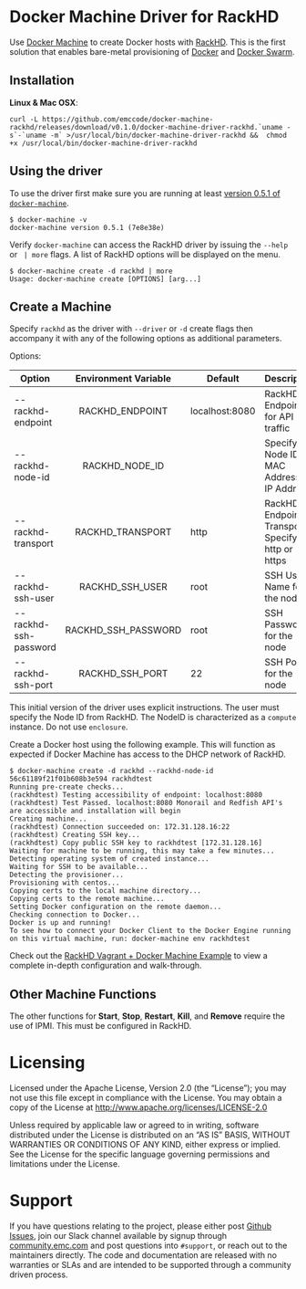 # Docker Machine Driver for RackHD

Use [Docker Machine](https://github.com/docker/machine) to create Docker hosts with [RackHD](https://github.com/RackHD/RackHD). This is the first solution that enables bare-metal provisioning of [Docker](https://github.com/docker/docker) and [Docker Swarm](https://github.com/docker/swarm).

## Installation

**Linux & Mac OSX**:
```
curl -L https://github.com/emccode/docker-machine-rackhd/releases/download/v0.1.0/docker-machine-driver-rackhd.`uname -s`-`uname -m` >/usr/local/bin/docker-machine-driver-rackhd &&  chmod +x /usr/local/bin/docker-machine-driver-rackhd
```

## Using the driver

To use the driver first make sure you are running at least [version
0.5.1 of `docker-machine`](https://github.com/docker/machine/releases).

```
$ docker-machine -v
docker-machine version 0.5.1 (7e8e38e)
```

Verify `docker-machine` can access the RackHD driver by issuing the `--help` or ` | more` flags. A list of RackHD options will be displayed on the menu.

```
$ docker-machine create -d rackhd | more
Usage: docker-machine create [OPTIONS] [arg...]
```

## Create a Machine

Specify `rackhd` as the driver with `--driver` or `-d` create flags then accompany it with any of the following options as additional parameters.

Options:

| Option                  |  Environment Variable | Default | Description                                     | Required? |
|-------------------------|:---------------------:|---------|-------------------------------------------------|:---------:|
| --rackhd-endpoint    |   RACKHD_ENDPOINT  |     localhost:8080    | RackHD Endpoint for API traffic           |     N     |
| --rackhd-node-id | RACKHD_NODE_ID |         | Specify Node ID, MAC Address or IP Address           |     Y     |
| --rackhd-transport    |   RACKHD_TRANSPORT  |    http     | RackHD Endpoint Transport. Specify http or https |     N     |
| --rackhd-ssh-user    |   RACKHD_SSH_USER  |    root    | SSH User Name for the node        |     N      |
| --rackhd-ssh-password     |   RACKHD_SSH_PASSWORD   |    root   | SSH Password for the node               |     N      |
| --rackhd-ssh-port      |    RACKHD_SSH_PORT   |    22    | SSH Port for the node          |      N     |

This initial version of the driver uses explicit instructions. The user must specify the Node ID from RackHD. The NodeID is characterized as a `compute` instance. Do not use `enclosure`.

Create a Docker host using the following example. This will function as expected if Docker Machine has access to the DHCP network of RackHD.

```
$ docker-machine create -d rackhd --rackhd-node-id 56c61189f21f01b608b3e594 rackhdtest
Running pre-create checks...
(rackhdtest) Testing accessibility of endpoint: localhost:8080
(rackhdtest) Test Passed. localhost:8080 Monorail and Redfish API's are accessible and installation will begin
Creating machine...
(rackhdtest) Connection succeeded on: 172.31.128.16:22
(rackhdtest) Creating SSH key...
(rackhdtest) Copy public SSH key to rackhdtest [172.31.128.16]
Waiting for machine to be running, this may take a few minutes...
Detecting operating system of created instance...
Waiting for SSH to be available...
Detecting the provisioner...
Provisioning with centos...
Copying certs to the local machine directory...
Copying certs to the remote machine...
Setting Docker configuration on the remote daemon...
Checking connection to Docker...
Docker is up and running!
To see how to connect your Docker Client to the Docker Engine running on this virtual machine, run: docker-machine env rackhdtest
```

Check out the [RackHD Vagrant + Docker Machine Example](https://github.com/emccode/machine/tree/master/rackhd) to view a complete in-depth configuration and walk-through.

## Other Machine Functions

The other functions for **Start**, **Stop**, **Restart**, **Kill**, and **Remove** require the use of IPMI. This must be configured in RackHD.

# Licensing
Licensed under the Apache License, Version 2.0 (the “License”); you may not use this file except in compliance with the License. You may obtain a copy of the License at <http://www.apache.org/licenses/LICENSE-2.0>

Unless required by applicable law or agreed to in writing, software distributed under the License is distributed on an “AS IS” BASIS, WITHOUT WARRANTIES OR CONDITIONS OF ANY KIND, either express or implied. See the License for the specific language governing permissions and limitations under the License.

# Support
If you have questions relating to the project, please either post [Github Issues](https://github.com/emccode/docker-machine-driver-rackhd/issues), join our Slack channel available by signup through [community.emc.com](https://community.emccode.com) and post questions into `#support`, or reach out to the maintainers directly.  The code and documentation are released with no warranties or SLAs and are intended to be supported through a community driven process.
